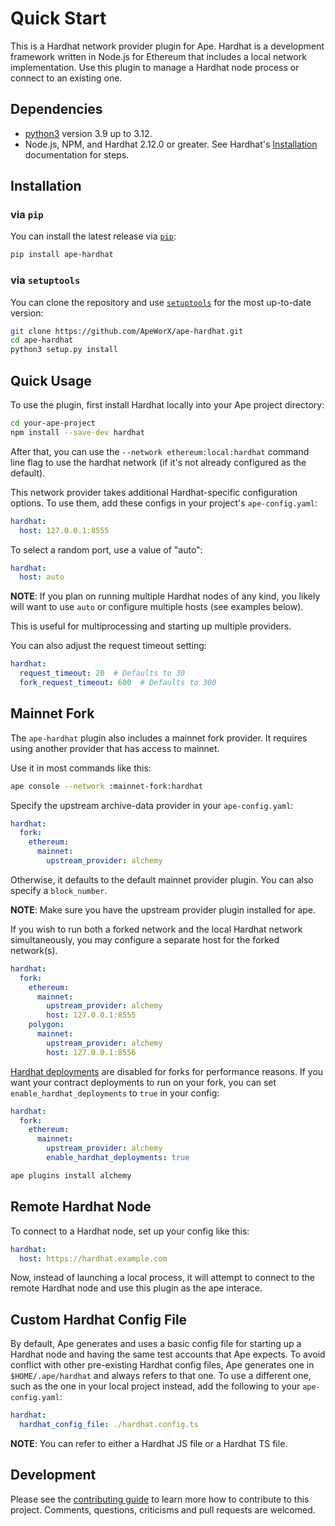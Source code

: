 # Quick Start

This is a Hardhat network provider plugin for Ape.
Hardhat is a development framework written in Node.js for Ethereum that includes a local network implementation.
Use this plugin to manage a Hardhat node process or connect to an existing one.

## Dependencies

- [python3](https://www.python.org/downloads) version 3.9 up to 3.12.
- Node.js, NPM, and Hardhat 2.12.0 or greater. See Hardhat's [Installation](https://hardhat.org/getting-started/#installation%3E) documentation for steps.

## Installation

### via `pip`

You can install the latest release via [`pip`](https://pypi.org/project/pip/):

```bash
pip install ape-hardhat
```

### via `setuptools`

You can clone the repository and use [`setuptools`](https://github.com/pypa/setuptools) for the most up-to-date version:

```bash
git clone https://github.com/ApeWorX/ape-hardhat.git
cd ape-hardhat
python3 setup.py install
```

## Quick Usage

To use the plugin, first install Hardhat locally into your Ape project directory:

```bash
cd your-ape-project
npm install --save-dev hardhat
```

After that, you can use the `--network ethereum:local:hardhat` command line flag to use the hardhat network (if it's not already configured as the default).

This network provider takes additional Hardhat-specific configuration options. To use them, add these configs in your project's `ape-config.yaml`:

```yaml
hardhat:
  host: 127.0.0.1:8555
```

To select a random port, use a value of "auto":

```yaml
hardhat:
  host: auto
```

**NOTE**: If you plan on running multiple Hardhat nodes of any kind, you likely will want to use `auto` or configure multiple hosts (see examples below).

This is useful for multiprocessing and starting up multiple providers.

You can also adjust the request timeout setting:

```yaml
hardhat:
  request_timeout: 20  # Defaults to 30
  fork_request_timeout: 600  # Defaults to 300
```

## Mainnet Fork

The `ape-hardhat` plugin also includes a mainnet fork provider. It requires using another provider that has access to mainnet.

Use it in most commands like this:

```bash
ape console --network :mainnet-fork:hardhat
```

Specify the upstream archive-data provider in your `ape-config.yaml`:

```yaml
hardhat:
  fork:
    ethereum:
      mainnet:
        upstream_provider: alchemy
```

Otherwise, it defaults to the default mainnet provider plugin. You can also specify a `block_number`.

**NOTE**: Make sure you have the upstream provider plugin installed for ape.

If you wish to run both a forked network and the local Hardhat network simultaneously, you may configure a separate host for the forked network(s).

```yaml
hardhat:
  fork:
    ethereum:
      mainnet:
        upstream_provider: alchemy
        host: 127.0.0.1:8555
    polygon:
      mainnet:
        upstream_provider: alchemy
        host: 127.0.0.1:8556
```

[Hardhat deployments](https://github.com/wighawag/hardhat-deploy#deploy-scripts-tags-and-dependencies) are disabled for forks for performance reasons. If you want your contract deployments to run on your fork, you can set `enable_hardhat_deployments` to `true` in your config:

```yaml
hardhat:
  fork:
    ethereum:
      mainnet:
        upstream_provider: alchemy
        enable_hardhat_deployments: true
```

```bash
ape plugins install alchemy
```

## Remote Hardhat Node

To connect to a Hardhat node, set up your config like this:

```yaml
hardhat:
  host: https://hardhat.example.com
```

Now, instead of launching a local process, it will attempt to connect to the remote Hardhat node and use this plugin as the ape interace.

## Custom Hardhat Config File

By default, Ape generates and uses a basic config file for starting up a Hardhat node and having the same test accounts that Ape expects.
To avoid conflict with other pre-existing Hardhat config files, Ape generates one in `$HOME/.ape/hardhat` and always refers to that one.
To use a different one, such as the one in your local project instead, add the following to your `ape-config.yaml`:

```yaml
hardhat:
  hardhat_config_file: ./hardhat.config.ts
```

**NOTE**: You can refer to either a Hardhat JS file or a Hardhat TS file.

## Development

Please see the [contributing guide](CONTRIBUTING.md) to learn more how to contribute to this project.
Comments, questions, criticisms and pull requests are welcomed.
